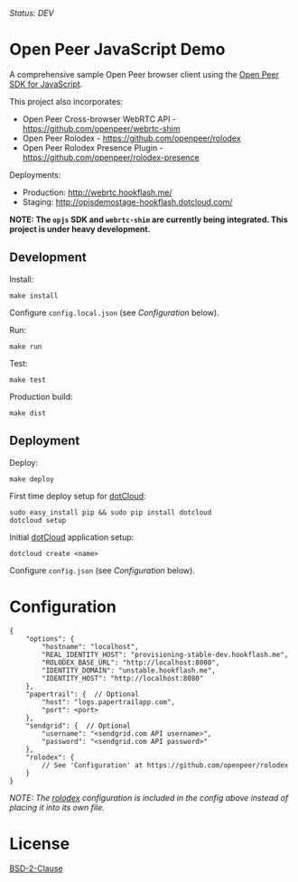 *Status: DEV*

Open Peer JavaScript Demo
=========================

A comprehensive sample Open Peer browser client using the [Open Peer SDK for JavaScript](https://github.com/openpeer/opjs).

This project also incorporates:

  * Open Peer Cross-browser WebRTC API - https://github.com/openpeer/webrtc-shim
  * Open Peer Rolodex - https://github.com/openpeer/rolodex
  * Open Peer Rolodex Presence Plugin - https://github.com/openpeer/rolodex-presence

Deployments:

  * Production: http://webrtc.hookflash.me/
  * Staging: http://opjsdemostage-hookflash.dotcloud.com/

**NOTE: The `opjs` SDK and `webrtc-shim` are currently being integrated. This project is under heavy development.**


Development
-----------

Install:

    make install

Configure `config.local.json` (see *Configuration* below).

Run:

    make run

Test:

    make test

Production build:

    make dist


Deployment
----------

Deploy:

    make deploy

First time deploy setup for [dotCloud](http://dotcloud.com):

    sudo easy_install pip && sudo pip install dotcloud
    dotcloud setup

Initial [dotCloud](http://dotcloud.com) application setup:

    dotcloud create <name>

Configure `config.json` (see *Configuration* below).


Configuration
=============

    {
        "options": {
            "hostname": "localhost",
            "REAL_IDENTITY_HOST": "provisioning-stable-dev.hookflash.me",
            "ROLODEX_BASE_URL": "http://localhost:8080",
            "IDENTITY_DOMAIN": "unstable.hookflash.me",
            "IDENTITY_HOST": "http://localhost:8080"
        },
        "papertrail": {  // Optional
            "host": "logs.papertrailapp.com",
            "port": <port>
        },
        "sendgrid": {  // Optional
            "username": "<sendgrid.com API username>",
            "password": "<sendgrid.com API password>"
        },
        "rolodex": {
            // See 'Configuration' at https://github.com/openpeer/rolodex
        }
    }

*NOTE: The [rolodex](https://github.com/openpeer/rolodex) configuration is included in the config above
instead of placing it into its own file.*


License
=======

[BSD-2-Clause](http://opensource.org/licenses/BSD-2-Clause)
